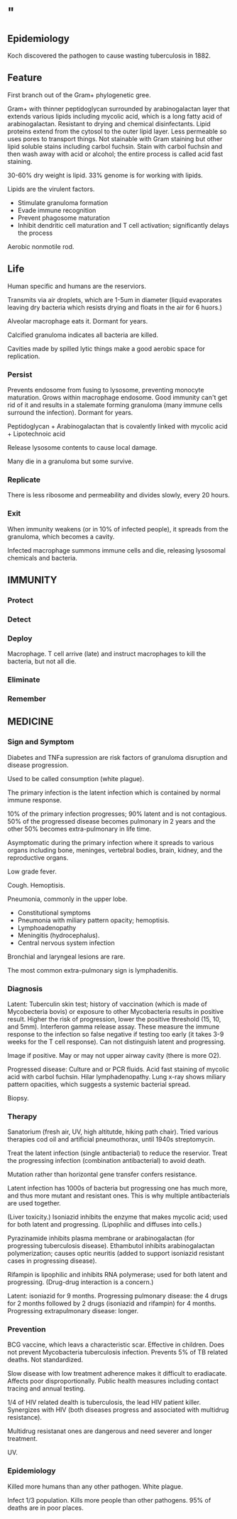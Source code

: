 # "

## Epidemiology

Koch discovered the pathogen to cause wasting tuberculosis in 1882.

## Feature

First branch out of the Gram+ phylogenetic gree.

Gram+ with thinner peptidoglycan surrounded by arabinogalactan layer that extends various lipids including mycolic acid, which is a long fatty acid of arabinogalactan.
Resistant to drying and chemical disinfectants.
Lipid proteins extend from the cytosol to the outer lipid layer.
Less permeable so uses pores to transport things.
Not stainable with Gram staining but other lipid soluble stains including carbol fuchsin.
Stain with carbol fuchsin and then wash away with acid or alcohol; the entire process is called acid fast staining.

30-60% dry weight is lipid.
33% genome is for working with lipids.

Lipids are the virulent factors.
- Stimulate granuloma formation
- Evade immune recognition
- Prevent phagosome maturation
- Inhibit dendritic cell maturation and T cell activation; significantly delays the process

Aerobic nonmotile rod.

## Life

Human specific and humans are the reserviors.

Transmits via air droplets, which are 1-5um in diameter (liquid evaporates leaving dry bacteria which resists drying and floats in the air for 6 huors.)

Alveolar macrophage eats it.
Dormant for years.

Calcified granuloma indicates all bacteria are killed.

Cavities made by spilled lytic things make a good aerobic space for replication.

### Persist

Prevents endosome from fusing to lysosome, preventing monocyte maturation.
Grows within macrophage endosome.
Good immunity can't get rid of it and results in a stalemate forming granuloma (many immune cells surround the infection).
Dormant for years.

Peptidoglycan + Arabinogalactan that is covalently linked with mycolic acid + Lipotechnoic acid

Release lysosome contents to cause local damage.

Many die in a granuloma but some survive.

### Replicate

There is less ribosome and permeability and divides slowly, every 20 hours.

### Exit

When immunity weakens (or in 10% of infected people), it spreads from the granuloma, which becomes a cavity.

Infected macrophage summons immune cells and die, releasing lysosomal chemicals and bacteria.

## IMMUNITY

### Protect

### Detect

### Deploy

Macrophage.
T cell arrive (late) and instruct macrophages to kill the bacteria, but not all die.

### Eliminate

### Remember

## MEDICINE

### Sign and Symptom

Diabetes and TNFa supression are risk factors of granuloma disruption and disease progression.

Used to be called consumption (white plague).

The primary infection is the latent infection which is contained by normal immune response.

10% of the primary infection progresses; 90% latent and is not contagious.
50% of the progressed disease becomes pulmonary in 2 years and the other 50% becomes extra-pulmonary in life time.

Asymptomatic during the primary infection where it spreads to various organs including bone, meninges, vertebral bodies, brain, kidney, and the reproductive organs.

Low grade fever.

Cough.
Hemoptisis.

Pneumonia, commonly in the upper lobe.
- Constitutional symptoms
- Pneumonia with miliary pattern opacity; hemoptisis.
- Lymphoadenopathy
- Meningitis (hydrocephalus).
- Central nervous system infection

Bronchial and laryngeal lesions are rare.

The most common extra-pulmonary sign is lymphadenitis.

### Diagnosis


Latent:
Tuberculin skin test; history of vaccination (which is made of Mycobecteria bovis) or exposure to other Mycobacteria results in positive result.
Higher the risk of progression, lower the positive threshold (15, 10, and 5mm).
Interferon gamma release assay.
These measure the immune response to the infection so false negative if testing too early (it takes 3-9 weeks for the T cell response).
Can not distinguish latent and progressing.

Image if positive.
May or may not upper airway cavity (there is more O2).

Progressed disease:
Culture and or PCR fluids.
Acid fast staining of mycolic acid with carbol fuchsin.
Hilar lymphadenopathy.
Lung x-ray shows miliary pattern opacities, which suggests a systemic bacterial spread. 

Biopsy.

### Therapy

Sanatorium (fresh air, UV, high altitutde, hiking path chair).
Tried various therapies cod oil and artificial pneumothorax, until 1940s streptomycin.

Treat the latent infection (single antibacterial) to reduce the reservior.
Treat the progressing infection (combination antibacterial) to avoid death.

Mutation rather than horizontal gene transfer confers resistance.

Latent infection has 1000s of bacteria but progressing one has much more, and thus more mutant and resistant ones.
This is why multiple antibacterials are used together.

(Liver toxicity.)
Isoniazid inhibits the enzyme that makes mycolic acid; used for both latent and progressing.
(Lipophilic and diffuses into cells.)

Pyrazinamide inhibits plasma membrane or arabinogalactan (for progressing tuberculosis disease).
Ethambutol inhibits arabinogalactan polymerization; causes optic neuritis (added to support isoniazid resistant cases in progressing disease).

Rifampin is lipophilic and inhibits RNA polymerase; used for both latent and progressing.
(Drug-drug interaction is a concern.)

Latent: isoniazid for 9 months.
Progressing pulmonary disease: the 4 drugs for 2 months followed by 2 drugs (isoniazid and rifampin) for 4 months.
Progressing extrapulmonary disease: longer.

### Prevention

BCG vaccine, which leavs a characteristic scar.
Effective in children.
Does not prevent Mycobacteria tuberculosis infection.
Prevents 5% of TB related deaths.
Not standardized.

Slow disease with low treatment adherence makes it difficult to eradiacate.
Affects poor disproportionally.
Public health measures including contact tracing and annual testing.

1/4 of HIV related dealth is tuberculosis, the lead HIV patient killer.
Synergizes with HIV (both diseases progress and associated with multidrug resistance).

Multidrug resistanat ones are dangerous and need severer and longer treatment.

UV.

### Epidemiology

Killed more humans than any other pathogen.
White plague.

Infect 1/3 population.
Kills more people than other pathogens.
95% of deaths are in poor places.
